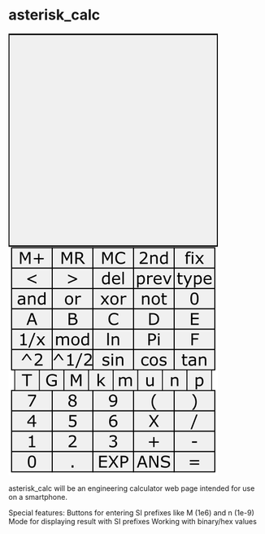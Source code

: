 # asterisk_calc

![idea image](./calc.png)

asterisk_calc will be an engineering calculator web page intended for use on a smartphone.

Special features:
Buttons for entering SI prefixes like M (1e6) and n (1e-9)
Mode for displaying result with SI prefixes
Working with binary/hex values
